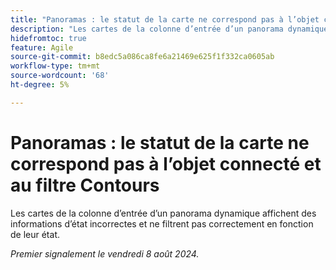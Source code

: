 ```yaml
---
title: "Panoramas : le statut de la carte ne correspond pas à l’objet connecté et au filtre de contours"
description: "Les cartes de la colonne d’entrée d’un panorama dynamique affichent des informations d’état incorrectes et ne filtrent pas correctement en fonction de leur état."
hidefromtoc: true
feature: Agile
source-git-commit: b8edc5a086ca8fe6a21469e625f1f332ca0605ab
workflow-type: tm+mt
source-wordcount: '68'
ht-degree: 5%

---
```



# Panoramas : le statut de la carte ne correspond pas à l’objet connecté et au filtre Contours

Les cartes de la colonne d’entrée d’un panorama dynamique affichent des informations d’état incorrectes et ne filtrent pas correctement en fonction de leur état.

_Premier signalement le vendredi 8 août 2024._